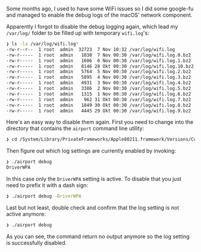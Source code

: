 Some months ago, I used to have some WiFi issues so I did some google-fu and managed to enable the debug logs of the macOS' network component.

Apparently I forgot to disable the debug logging again, which lead my `/var/log/` folder to be filled up with temporary `wifi.log`'s:

```bash
❯ ls -la /var/log/wifi.log*
-rw-r--r--  1 root  admin  32723  7 Nov 10:32 /var/log/wifi.log
-rw-r-----  1 root  admin   1030  7 Nov 00:30 /var/log/wifi.log.0.bz2
-rw-r-----  1 root  admin   1606  6 Nov 00:30 /var/log/wifi.log.1.bz2
-rw-r-----  1 root  admin   8146 28 Okt 00:30 /var/log/wifi.log.10.bz2
-rw-r-----  1 root  admin   5764  5 Nov 00:30 /var/log/wifi.log.2.bz2
-rw-r-----  1 root  admin   5895  4 Nov 00:30 /var/log/wifi.log.3.bz2
-rw-r-----  1 root  admin   4931  3 Nov 00:30 /var/log/wifi.log.4.bz2
-rw-r-----  1 root  admin   3386  2 Nov 00:30 /var/log/wifi.log.5.bz2
-rw-r-----  1 root  admin   1315  1 Nov 00:30 /var/log/wifi.log.6.bz2
-rw-r-----  1 root  admin    962 31 Okt 00:30 /var/log/wifi.log.7.bz2
-rw-r-----  1 root  admin   1849 30 Okt 00:30 /var/log/wifi.log.8.bz2
-rw-r-----  1 root  admin   4445 29 Okt 00:30 /var/log/wifi.log.9.bz2
```

Here's an easy way to disable them again. First you need to change into the directory that contains the `airport` command line utility:

```bash
❯ cd /System/Library/PrivateFrameworks/Apple80211.framework/Versions/Current/Resources
```

Then figure out which log settings are currently enabled by invoking:

```bash
❯ ./airport debug
DriverWPA
```

In this case only the `DriverWPA` setting is active. To disable that you just need to prefix it with a dash sign:

```bash
❯ ./airport debug -DriverWPA
```

Last but not least, double check and confirm that the log setting is not active anymore:


```bash
❯ ./airport debug
```

As you can see, the command return no output anymore so the log setting is successfully disabled.
